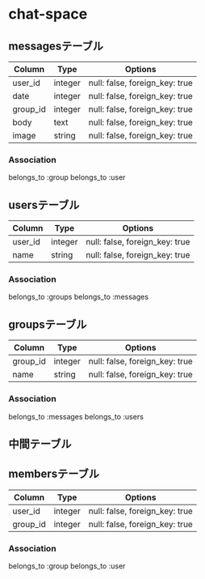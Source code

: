 # chat-space

## messagesテーブル
|Column|Type|Options|
|------|----|-------|
|user_id|integer|null: false, foreign_key: true|
|date|integer|null: false, foreign_key: true|
|group_id|integer|null: false, foreign_key: true|
|body|text|null: false, foreign_key: true|
|image|string|null: false, foreign_key: true|

### Association
belongs_to :group
belongs_to :user



## usersテーブル
|Column|Type|Options|
|------|----|-------|
|user_id|integer|null: false, foreign_key: true|
|name|string|null: false, foreign_key: true|

### Association
belongs_to :groups
belongs_to :messages



## groupsテーブル
|Column|Type|Options|
|------|----|-------|
|group_id|integer|null: false, foreign_key: true|
|name|string|null: false, foreign_key: true|

### Association
belongs_to :messages
belongs_to :users



## 中間テーブル
## membersテーブル
|Column|Type|Options|
|------|----|-------|
|user_id|integer|null: false, foreign_key: true|
|group_id|integer|null: false, foreign_key: true|

### Association
belongs_to :group
belongs_to :user
